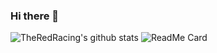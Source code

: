 ### Hi there 👋
![TheRedRacing's github stats](https://github-readme-stats.vercel.app/api?username=TheRedRacing&show_icons=true)
![ReadMe Card](https://github-readme-stats.vercel.app/api/pin/?username=TheRedRacing&repo=)
<!--
**TheRedRacing/TheRedRacing** is a ✨ _special_ ✨ repository because its `README.md` (this file) appears on your GitHub profile.

Here are some ideas to get you started:

- 🔭 I’m currently working on ...
- 🌱 I’m currently learning ...
- 👯 I’m looking to collaborate on ...
- 🤔 I’m looking for help with ...
- 💬 Ask me about ...
- 📫 How to reach me: ...
- 😄 Pronouns: ...
- ⚡ Fun fact: ...
-->
